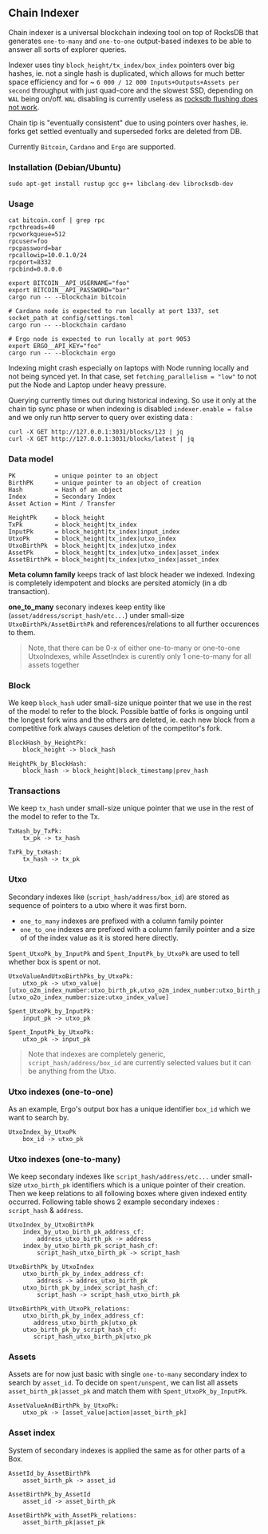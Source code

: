 ## Chain Indexer

Chain indexer is a universal blockchain indexing tool on top of RocksDB that generates `one-to-many` and `one-to-one` output-based indexes to be able to answer all sorts of explorer queries.

Indexer uses tiny `block_height/tx_index/box_index` pointers over big hashes, ie. not a single hash is duplicated, which allows for much better space efficiency and for ~ `6 000 / 12 000 Inputs+Outputs+Assets per second` throughput with just quad-core and the slowest SSD, depending on `WAL` being on/off. `WAL` disabling is currently useless as [rocksdb flushing does not work](https://github.com/rust-rocksdb/rust-rocksdb/issues/900).

Chain tip is "eventually consistent" due to using pointers over hashes, ie. forks get settled eventually and superseded forks are deleted from DB.

Currently `Bitcoin`, `Cardano` and `Ergo` are supported.

### Installation (Debian/Ubuntu)

```
sudo apt-get install rustup gcc g++ libclang-dev librocksdb-dev
```

### Usage

```
cat bitcoin.conf | grep rpc
rpcthreads=40
rpcworkqueue=512
rpcuser=foo
rpcpassword=bar
rpcallowip=10.0.1.0/24
rpcport=8332
rpcbind=0.0.0.0

export BITCOIN__API_USERNAME="foo"
export BITCOIN__API_PASSWORD="bar"
cargo run -- --blockchain bitcoin

# Cardano node is expected to run locally at port 1337, set socket_path at config/settings.toml
cargo run -- --blockchain cardano

# Ergo node is expected to run locally at port 9053
export ERGO__API_KEY="foo"
cargo run -- --blockchain ergo
```

Indexing might crash especially on laptops with Node running locally and not being synced yet.
In that case, set `fetching_parallelism = "low"` to not put the Node and Laptop under heavy pressure.

Querying currently times out during historical indexing. So use it only at the chain tip sync phase 
or when indexing is disabled `indexer.enable = false` and we only run http server to query over existing data :
```
curl -X GET http://127.0.0.1:3031/blocks/123 | jq
curl -X GET http://127.0.0.1:3031/blocks/latest | jq
```

### Data model

```
PK           = unique pointer to an object
BirthPK      = unique pointer to an object of creation
Hash         = Hash of an object
Index        = Secondary Index
Asset Action = Mint / Transfer
```
```
HeightPk     = block_height
TxPk         = block_height|tx_index
InputPk      = block_height|tx_index|input_index
UtxoPk       = block_height|tx_index|utxo_index
UtxoBirthPk  = block_height|tx_index|utxo_index
AssetPk      = block_height|tx_index|utxo_index|asset_index
AssetBirthPk = block_height|tx_index|utxo_index|asset_index
```

**Meta column family** keeps track of last block header we indexed. Indexing is completely idempotent and blocks are persited atomicly (in a db transaction).

**one_to_many** seconary indexes keep entity like (`asset/address/script_hash/etc...`) under small-size `UtxoBirthPk/AssetBirthPk`
and references/relations to all further occurences to them.

> Note, that there can be 0-x of either one-to-many or one-to-one UtxoIndexes, while AssetIndex is curently only 1 one-to-many for all assets together

### Block

We keep `block_hash` uder small-size unique pointer that we use in the rest of the model to refer to the block. Possible battle of forks
is ongoing until the longest fork wins and the others are deleted, ie. each new block from a competitive fork always causes deletion of the competitor's fork.

```
BlockHash_by_HeightPk:
    block_height -> block_hash

HeightPk_by_BlockHash:
    block_hash -> block_height|block_timestamp|prev_hash
```

### Transactions

We keep `tx_hash` under small-size unique pointer that we use in the rest of the model to refer to the Tx.

```
TxHash_by_TxPk:
    tx_pk -> tx_hash

TxPk_by_txHash:
    tx_hash -> tx_pk
```

### Utxo

Secondary indexes like (`script_hash/address/box_id`) are stored as sequence of pointers to a utxo where it was first born.
- `one_to_many` indexes are prefixed with a column family pointer 
- `one_to_one` indexes are prefixed with a column family pointer and a size of of the index value as it is stored here directly.

`Spent_UtxoPk_by_InputPk` and `Spent_InputPk_by_UtxoPk` are used to tell whether box is spent or not.

```
UtxoValueAndUtxoBirthPks_by_UtxoPk:
    utxo_pk -> utxo_value|[utxo_o2m_index_number:utxo_birth_pk,utxo_o2m_index_number:utxo_birth_pk]|[utxo_o2o_index_number:size:utxo_index_value]

Spent_UtxoPk_by_InputPk:
    input_pk -> utxo_pk

Spent_InputPk_by_UtxoPk:
    utxo_pk -> input_pk
```

> Note that indexes are completely generic, `script_hash/address/box_id` are currently selected values but it can be anything from the Utxo.

### Utxo indexes (one-to-one)

As an example, Ergo's output box has a unique identifier `box_id` which we want to search by.

```
UtxoIndex_by_UtxoPk
    box_id -> utxo_pk
```

### Utxo indexes (one-to-many)

We keep secondary indexes like `script_hash/address/etc...` under small-size `utxo_birth_pk` identifiers which is a unique pointer of their creation.
Then we keep relations to all following boxes where given indexed entity occurred. Following table shows 2 example secondary indexes : `script_hash` & `address`.

```
UtxoIndex_by_UtxoBirthPk
    index_by_utxo_birth_pk_address_cf: 
        address_utxo_birth_pk -> address
    index_by_utxo_birth_pk_script_hash_cf: 
        script_hash_utxo_birth_pk -> script_hash

UtxoBirthPk_by_UtxoIndex
    utxo_birth_pk_by_index_address_cf: 
        address -> addres_utxo_birth_pk
    utxo_birth_pk_by_index_script_hash_cf: 
        script_hash -> script_hash_utxo_birth_pk

UtxoBirthPk_with_UtxoPk_relations:
    utxo_birth_pk_by_index_address_cf: 
       address_utxo_birth_pk|utxo_pk
    utxo_birth_pk_by_script_hash_cf: 
       script_hash_utxo_birth_pk|utxo_pk
```

### Assets

Assets are for now just basic with single `one-to-many` secondary index to search by `asset_id`.
To decide on `spent/unspent`, we can list all assets `asset_birth_pk|asset_pk` and match them with `Spent_UtxoPk_by_InputPk`.

```
AssetValueAndBirthPk_by_UtxoPk:
    utxo_pk -> [asset_value|action|asset_birth_pk]

```

### Asset index

System of secondary indexes is applied the same as for other parts of a Box.

```
AssetId_by_AssetBirthPk
    asset_birth_pk -> asset_id

AssetBirthPk_by_AssetId
    asset_id -> asset_birth_pk

AssetBirthPk_with_AssetPk_relations:
    asset_birth_pk|asset_pk
```